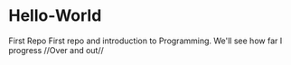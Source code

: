# Hello-World
First Repo
First repo and introduction to Programming. We'll see how far I progress
//Over and out//
